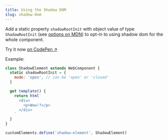 ```yaml
---
title: Using the Shadow DOM
slug: shadow-dom
---
```


Add a static property `shadowRootInit` with object value of type `ShadowRootInit` (see [options on MDN](https://developer.mozilla.org/en-US/docs/Web/API/Element/attachShadow#options)) to opt-in to using shadow dom for the whole component.

Try it now [on CodePen ↗](https://codepen.io/ayoayco-the-styleful/pen/VwRYVPv?editors=1010)

Example:

```js
class ShadowElement extends WebComponent {
  static shadowRootInit = {
    mode: 'open', // can be 'open' or 'closed'
  }

  get template() {
    return html`
      <div>
        <p>Wow!?</p>
      </div>
    `
  }
}

customElements.define('shadow-element', ShadowElement)
```
